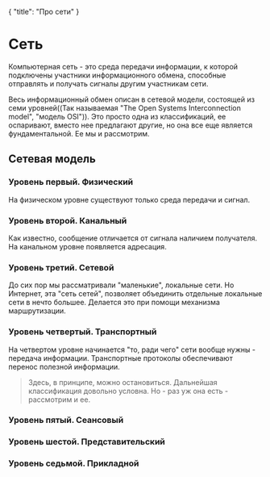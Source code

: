 {
    "title": "Про сети"
}


# Сеть
Компьютерная сеть - это среда передачи информации, к которой подключены участники информационного обмена, способные отправлять и получать сигналы другим участникам сети.

Весь информационный обмен описан в сетевой модели, состоящей из семи уровней((Так называемая "The Open Systems Interconnection model", "модель OSI")). Это просто одна из классификаций, ее оспаривают, вместо нее предлагают другие, но она все еще является фундаментальной. Ее мы и рассмотрим.

## Сетевая модель
### Уровень первый. Физический
На физическом уровне существуют только среда передачи и сигнал.

### Уровень второй. Канальный
Как известно, сообщение отличается от сигнала наличием получателя. На канальном уровне появляется адресация.

### Уровень третий. Сетевой
До сих пор мы рассматривали "маленькие", локальные сети. Но Интернет, эта "сеть сетей", позволяет объединить отдельные локальные сети в нечто большее. Делается это при помощи механизма маршрутизации.

### Уровень четвертый. Транспортный
На четвертом уровне начинается "то, ради чего" сети вообще нужны - передача информации. Транспортные протоколы обеспечивают перенос полезной информации.

> Здесь, в принципе, можно остановиться. Дальнейшая классификация довольно условна. Но - раз уж она есть - рассмотрим и ее.

### Уровень пятый. Сеансовый
### Уровень шестой. Представительский
### Уровень седьмой. Прикладной
